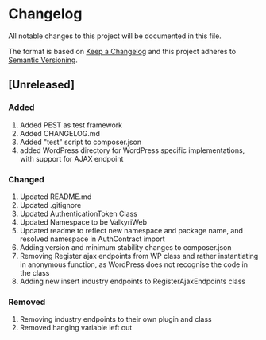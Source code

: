 # Changelog

All notable changes to this project will be documented in this file.

The format is based on [Keep a Changelog](http://keepachangelog.com/) and this project adheres to [Semantic Versioning](http://semver.org/).

## [Unreleased]

### Added
1. Added PEST as test framework
2. Added CHANGELOG.md
3. Added "test" script to composer.json
4. added WordPress directory for WordPress specific implementations, with support for AJAX endpoint

### Changed
1. Updated README.md
2. Updated .gitignore
3. Updated AuthenticationToken Class
4. Updated Namespace to be ValkyriWeb
5. Updated readme to reflect new namespace and package name, and resolved namespace in AuthContract import
6. Adding version and minimum stability changes to composer.json
7. Removing Register ajax endpoints from WP class and rather instantiating in anonymous function, as WordPress does not recognise the code in the class
8. Adding new insert industry endpoints to RegisterAjaxEndpoints class

### Removed
1. Removing industry endpoints to their own plugin and class
2. Removed hanging variable left out